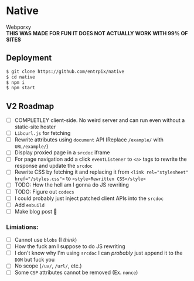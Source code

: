 # Native
Webporxy\
**THIS WAS MADE FOR FUN IT DOES NOT ACTUALLY WORK WITH 99% OF SITES**


## Deployment
```sh
$ git clone https://github.com/entrpix/native
$ cd native
$ npm i 
$ npm start
```

## V2 Roadmap
- [ ] COMPLETLEY client-side. No weird server and can run even without a static-site hoster
- [ ] `Libcurl.js` for fetching
- [ ] Rewrite attributes using `document` API (Replace `/example/` with `URL/example/`)
- [ ] Display proxied page in a `srcdoc` iframe
- [ ] For page navigation add a click `eventListener` to `<a>` tags to rewrite the response and update the `srcdoc`
- [ ] Rewrite CSS by fetching it and replacing it from `<link rel="stylesheet" href="/styles.css">` to `<style>Rewritten CSS</style>`
- [ ] TODO: How the hell am I gonna do JS rewriting
- [ ] TODO: Figure out `codecs`
- [ ] I could probably just inject patched client APIs into the `srcdoc`
- [ ] Add `esbuild`
- [ ] Make blog post 🤑

### Limiations:
- [ ] Cannot use `blobs` (I *think*)
- [ ] How the fuck am I suppose to do JS rewriting
- [ ] I don't know why I'm using `srcdoc` I can *probably* just append it to the `DOM` but fuck you
- [ ] No scope (`/uv/`, `/url/`, etc.)
- [ ] Some `CSP` attributes cannot be removed (Ex. `nonce`)
